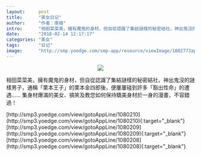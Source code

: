 ```yaml
---
layout:     post
title:      "美女日记"
author:     "作者：南稜"
intro:      "相田菜菜美，擁有魔鬼的身材，但自從認識了集結謎樣的秘密結社，神出鬼沒的謎樣男子，通稱「栗本王子」的栗本金四郎後，便屢屢碰到許多「豁出性命」的遭遇…… 集身材爆滿的美女、搞笑及教您如何保持驕美身材於一身的漫畫，不容錯過！"
date:       "2018-02-14 12:17:17"
categories: "美女"
tags:       "日记"
image:      "http://smp.yoedge.com/smp-app/resource/viewImage/1002773appline.png"
---
```

<div style="text-align: center">
<p><img src="http://smp.yoedge.com/smp-app/resource/viewImage/1002773appline.png"/></p>
</div>
<p class="post-meta">
<span>相田菜菜美，擁有魔鬼的身材，但自從認識了集結謎樣的秘密結社，神出鬼沒的謎樣男子，通稱「栗本王子」的栗本金四郎後，便屢屢碰到許多「豁出性命」的遭遇…… 集身材爆滿的美女、搞笑及教您如何保持驕美身材於一身的漫畫，不容錯過！</span>
</p>
[http://smp3.yoedge.com/view/gotoAppLine/1080210](http://smp3.yoedge.com/view/gotoAppLine/1080210){:target="_blank"}
[http://smp3.yoedge.com/view/gotoAppLine/1080209](http://smp3.yoedge.com/view/gotoAppLine/1080209){:target="_blank"}
[http://smp3.yoedge.com/view/gotoAppLine/1080208](http://smp3.yoedge.com/view/gotoAppLine/1080208){:target="_blank"}


